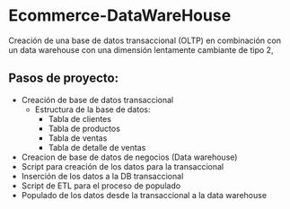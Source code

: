 # Ecommerce-DataWareHouse
Creación de una base de datos transaccional (OLTP) en combinación con un data warehouse con una dimensión lentamente cambiante de tipo 2,
  ## Pasos de proyecto:
- Creación de base de datos transaccional
  + Estructura de la base de datos:
    - Tabla de clientes
    - Tabla de productos
    - Tabla de ventas
    - Tabla de detalle de ventas
- Creacion de base de datos de negocios (Data warehouse)
- Script para creación de los datos para la transaccional
- Inserción de los datos a la DB transaccional
- Script de ETL para el proceso de populado
- Populado de los datos desde la transaccional a la data warehouse
